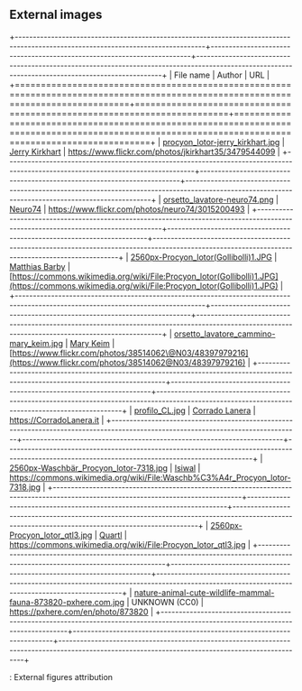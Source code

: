 ## External images

+----------------------------------------------------------------------------------------------------------------------------------+------------------------------------------------------------------------+--------------------------------------------------------------------------------------------------------------------------------------------------+
| File name                                                                                                                        | Author                                                                 | URL                                                                                                                                              |
+==================================================================================================================================+========================================================================+==================================================================================================================================================+
| [procyon_lotor-jerry_kirkhart.jpg](procyon_lotor-jerry_kirkhart.jpg)                                                             | [Jerry Kirkhart](https://www.flickr.com/photos/jkirkhart35/)           | <https://www.flickr.com/photos/jkirkhart35/3479544099>                                                                                           |
+----------------------------------------------------------------------------------------------------------------------------------+------------------------------------------------------------------------+--------------------------------------------------------------------------------------------------------------------------------------------------+
| [orsetto_lavatore-neuro74.png](orsetto_lavatore-neuro74.png)                                                                     | [Neuro74](https://www.flickr.com/photos/neuro74)                       | <https://www.flickr.com/photos/neuro74/3015200493>                                                                                               |
+----------------------------------------------------------------------------------------------------------------------------------+------------------------------------------------------------------------+--------------------------------------------------------------------------------------------------------------------------------------------------+
| [2560px-Procyon_lotor(Gollibolli)1.JPG](2560px-Procyon_lotor(Gollibolli)1.JPG)                                                   | [Matthias Barby](https://commons.wikimedia.org/wiki/User:Gollibolli)   | [https://commons.wikimedia.org/wiki/File:Procyon_lotor(Gollibolli)1.JPG](https://commons.wikimedia.org/wiki/File:Procyon_lotor(Gollibolli)1.JPG) |
+----------------------------------------------------------------------------------------------------------------------------------+------------------------------------------------------------------------+--------------------------------------------------------------------------------------------------------------------------------------------------+
| [orsetto_lavatore_cammino-mary_keim.jpg](orsetto_lavatore_cammino-mary_keim.jpg)                                                 | [Mary Keim](https://www.flickr.com/photos/38514062@N03/)               | [https://www.flickr.com/photos/38514062\@N03/48397979216](https://www.flickr.com/photos/38514062@N03/48397979216)                                |
+----------------------------------------------------------------------------------------------------------------------------------+------------------------------------------------------------------------+--------------------------------------------------------------------------------------------------------------------------------------------------+
| [profilo_CL.jpg](profilo_CL.jpg)                                                                                                 | [Corrado Lanera](https://CorradoLanera.it)                             | <https://CorradoLanera.it>                                                                                                                       |
+----------------------------------------------------------------------------------------------------------------------------------+------------------------------------------------------------------------+--------------------------------------------------------------------------------------------------------------------------------------------------+
| [2560px-Waschbär_Procyon_lotor-7318.jpg](2560px-Waschbär_Procyon_lotor-7318.jpg)                                                 | [Isiwal](https://commons.wikimedia.org/wiki/User:Isiwal "User:Isiwal") | <https://commons.wikimedia.org/wiki/File:Waschb%C3%A4r_Procyon_lotor-7318.jpg>                                                                   |
+----------------------------------------------------------------------------------------------------------------------------------+------------------------------------------------------------------------+--------------------------------------------------------------------------------------------------------------------------------------------------+
| [2560px-Procyon_lotor_qtl3.jpg](2560px-Procyon_lotor_qtl3.jpg)                                                                   | [Quartl](https://commons.wikimedia.org/wiki/User:Quartl "User:Quartl") | <https://commons.wikimedia.org/wiki/File:Procyon_lotor_qtl3.jpg>                                                                                 |
+----------------------------------------------------------------------------------------------------------------------------------+------------------------------------------------------------------------+--------------------------------------------------------------------------------------------------------------------------------------------------+
| [nature-animal-cute-wildlife-mammal-fauna-873820-pxhere.com.jpg](nature-animal-cute-wildlife-mammal-fauna-873820-pxhere.com.jpg) | UNKNOWN (CC0)                                                          | <https://pxhere.com/en/photo/873820>                                                                                                             |
+----------------------------------------------------------------------------------------------------------------------------------+------------------------------------------------------------------------+--------------------------------------------------------------------------------------------------------------------------------------------------+

: External figures attribution
